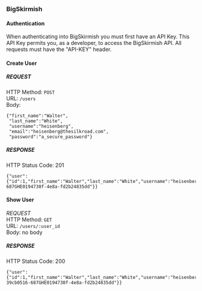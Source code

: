 ### BigSkirmish

#### Authentication

When authenticating into BigSkirmish you must first have an API Key.
This API Key permits you, as a developer, to access the BigSkirmish API.
All requests must have the "API-KEY" header. 

#### Create User

##### REQUEST  
HTTP Method: `POST`  
URL: `/users`  
Body:  
```
{"first_name":"Walter",
 "last_name":"White",
 "username":"heisenberg",
 "email":"heisenberg@thesilkroad.com",
 "password":"a_secure_password"}
```

##### RESPONSE  
HTTP Status Code: 201  
```
{"user":{"id":1,"first_name":"Walter","last_name":"White","username":"heisenberg","email":"heisenberg@thesilkroad.com","token":"39cb0516-687GHE0194730f-4e8a-fd2b24835dd"}}
```

#### Show User  

*REQUEST*  
HTTP Method: `GET`  
URL: `/users/:user_id`  
Body: no body  

##### RESPONSE  
HTTP Status Code: 200  
```
{"user":{"id":1,"first_name":"Walter","last_name":"White","username":"heisenberg","email":"heisenberg@thesilkroad.com","token":" 39cb0516-687GHE0194730f-4e8a-fd2b24835dd"}}
```

